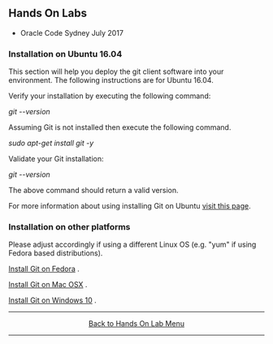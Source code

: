 ## Hands On Labs

- Oracle Code Sydney July 2017

### Installation on Ubuntu 16.04

This section will help you deploy the git client software into your environment. 
The following instructions are for Ubuntu 16.04.

Verify your installation by executing the following command:

*git --version*

Assuming Git is not installed then execute the following command.

*sudo apt-get install git -y*

Validate your Git installation:

*git --version*

The above command should return a valid version. 

For more information about using installing Git on Ubuntu [visit this page](https://www.digitalocean.com/community/tutorials/how-to-install-git-on-ubuntu-16-04). 

### Installation on other platforms

Please adjust accordingly if using a different Linux OS (e.g. "yum" if using Fedora based distributions).
 
[Install Git on Fedora](https://www.liquidweb.com/kb/how-to-install-and-configure-git-on-fedora-23/) .  

[Install Git on Mac OSX](https://www.atlassian.com/git/tutorials/install-git) .  

[Install Git on Windows 10](https://git-for-windows.github.io/) .

<hr />
<center>
<a href="../../handsonlabs" class="btn" >Back to Hands On Lab Menu</a>
<center />
<hr />

